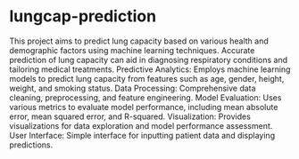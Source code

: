 # lungcap-prediction
This project aims to predict lung capacity based on various health and demographic factors using machine learning techniques. Accurate prediction of lung capacity can aid in diagnosing respiratory conditions and tailoring medical treatments.
Predictive Analytics: Employs machine learning models to predict lung capacity from features such as age, gender, height, weight, and smoking status.
Data Processing: Comprehensive data cleaning, preprocessing, and feature engineering.
Model Evaluation: Uses various metrics to evaluate model performance, including mean absolute error, mean squared error, and R-squared.
Visualization: Provides visualizations for data exploration and model performance assessment.
User Interface: Simple interface for inputting patient data and displaying predictions.
